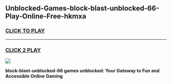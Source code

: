 
## Unblocked-Games-block-blast-unblocked-66-Play-Online-Free-hkmxa
<h3>
<a href="https://premium76.site?title=block-blast-unblocked-66&ref=26A">CLICK TO PLAY</a></h3>
<hr>

<h3>
<a href="https://premium76.site?title=block-blast-unblocked-66&ref=26A">CLICK 2 PLAY</a>
  
</h3>

<a href="https://premium76.site?title=block-blast-unblocked-66&ref=26A"><img src="https://clearcache.store/games.png"></a>


**block-blast-unblocked-66 games unblocked: Your Gateway to Fun and Accessible Online Gaming**
